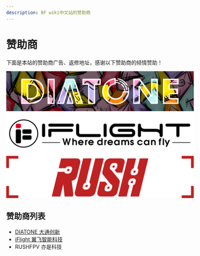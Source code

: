 ```yaml
---
description: BF wiki中文站的赞助商
---
```


# 赞助商

下面是本站的赞助商广告、返修地址，感谢以下赞助商的倾情赞助！

[![](.gitbook/assets/diatone.png)](https://www.jahoooo.cn/)     [![](.gitbook/assets/iflight-rc.jpg)](https://iflight-rc.taobao.com)  ![](.gitbook/assets/rush+.jpg) 

## 赞助商列表

* [DIATONE 大通创新](https://www.jahoooo.cn/)
* [iFlight 翼飞智能科技](https://iflight-rc.taobao.com)
* RUSHFPV 亦是科技

